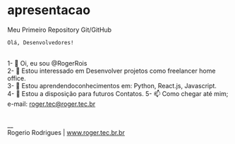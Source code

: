 # apresentacao
Meu Primeiro Repository Git/GitHub

<code>Olá, Desenvolvedores!</code> 
<br><br>

1- 👋 Oi, eu sou @RogerRois<br>
2- 👀 Estou interessado em Desenvolver projetos como freelancer home office.<br>
3- 🌱 Estou aprendendoconhecimentos em: Python, React.js, Javascript.<br>
4- 💞️ Estou a disposição para futuros Contatos.
5- 📫 Como chegar até mim; e-mail: roger.tec@roger.tec.br <br>

<br>
__<br>
Rogerio Rodrigues | <a href="https://www.roger.tec.br" target="_blank">www.roger.tec.br.br</a><br>


